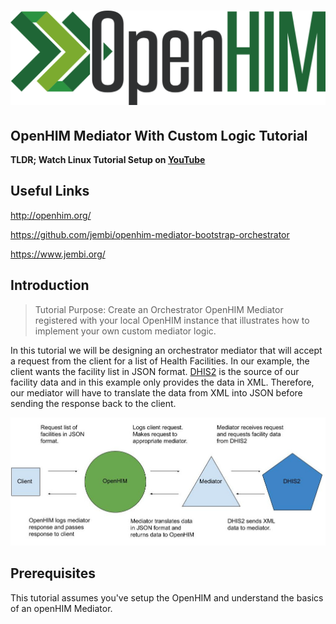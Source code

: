 # ![Open Health Information Exchange Mediator Logo](images/openhimLogoGreen.svg)

## **OpenHIM Mediator With Custom Logic Tutorial**

**TLDR; Watch Linux Tutorial Setup on [YouTube](https://www.youtube.com/watch?v=)**

## Useful Links

http://openhim.org/

https://github.com/jembi/openhim-mediator-bootstrap-orchestrator

https://www.jembi.org/

## Introduction

> Tutorial Purpose: Create an Orchestrator OpenHIM Mediator registered with your local OpenHIM instance that illustrates how to implement your own custom mediator logic.

In this tutorial we will be designing an orchestrator mediator that will accept a request from the client for a list of Health Facilities. In our example, the client wants the facility list in JSON format. [DHIS2](https://docs.dhis2.org/2.28/en/user/html/ch02s02.html) is the source of our facility data and in this example only provides the data in XML. Therefore, our mediator will have to translate the data from XML into JSON before sending the response back to the client.

![Mediator Diagram](images/mediatorDiagram.jpg)

## Prerequisites

This tutorial assumes you've setup the OpenHIM and understand the basics of an openHIM Mediator.
